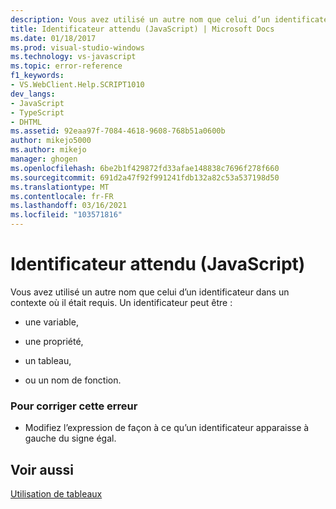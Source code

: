 ```yaml
---
description: Vous avez utilisé un autre nom que celui d’un identificateur dans un contexte où il était requis.
title: Identificateur attendu (JavaScript) | Microsoft Docs
ms.date: 01/18/2017
ms.prod: visual-studio-windows
ms.technology: vs-javascript
ms.topic: error-reference
f1_keywords:
- VS.WebClient.Help.SCRIPT1010
dev_langs:
- JavaScript
- TypeScript
- DHTML
ms.assetid: 92eaa97f-7084-4618-9608-768b51a0600b
author: mikejo5000
ms.author: mikejo
manager: ghogen
ms.openlocfilehash: 6be2b1f429872fd33afae148838c7696f278f660
ms.sourcegitcommit: 691d2a47f92f991241fdb132a82c53a537198d50
ms.translationtype: MT
ms.contentlocale: fr-FR
ms.lasthandoff: 03/16/2021
ms.locfileid: "103571816"
---
```

# <a name="expected-identifier-javascript"></a>Identificateur attendu (JavaScript)
Vous avez utilisé un autre nom que celui d’un identificateur dans un contexte où il était requis. Un identificateur peut être :  
  
- une variable,  
  
- une propriété,  
  
- un tableau,  
  
- ou un nom de fonction.  
  
### <a name="to-correct-this-error"></a>Pour corriger cette erreur  
  
- Modifiez l’expression de façon à ce qu’un identificateur apparaisse à gauche du signe égal.  
  
## <a name="see-also"></a>Voir aussi  
 [Utilisation de tableaux](https://developer.mozilla.org/docs/Learn/JavaScript/First_steps/Arrays)
